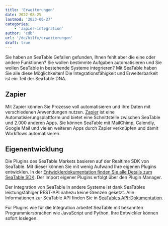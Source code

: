 ```yaml
---
title: 'Erweiterungen'
date: 2022-08-25
lastmod: '2023-06-27'
categories:
    - 'zapier-integration'
author: 'cdb'
url: '/de/hilfe/erweiterungen'
draft: true
---
```


Sie haben an SeaTable Gefallen gefunden, Ihnen fehlt aber die eine oder andere Funktionen? Sie wollen bestimmte Aufgaben automatisieren und Sie wollen SeaTable in bestehende Systeme integrieren? Mit SeaTable haben Sie alle diese Möglichkeiten! Die Integrationsfähigkeit und Erweiterbarkeit ist ein Teil der SeaTable DNA.

## Zapier

Mit Zapier können Sie Prozesse voll automatisieren und Ihre Daten mit verschiedenen Anwendungen nutzen. [Zapier](https://zapier.com/apps/seatable/integrations) ist eine Automatisierungsplattform und bietet eine Schnittstelle zwischen SeaTable und 2.000 anderen Apps. Sie können SeaTable mit MailChimp, Calendly, Google Mail und vielen weiteren Apps durch Zapier verknüpfen und damit Workflows automatisieren.

## Eigenentwicklung

Die Plugins des SeaTable Markets basieren auf der Realtime SDK von SeaTable. Mit dieser können Sie mit wenig Aufwand Ihre eigenen Plugins entwicklen. In der [Entwicklerdokumentation finden Sie alle Details zum SeaTable SDK](https://docs.seatable.io/published/dtable-sdk/home.md/). Der Import eigener Plugins erfolgt über den Plugin Manager.

Der Integration von SeaTable in andere Systeme ist dank SeaTables leistungsfähiger REST-API nahezu keine Grenzen gesetzt. Alle Informationen zur SeaTable API finden Sie in [SeaTables API-Dokumentation](https://docs.seatable.io/published/seatable-api/home.md/).

Für Plugins wie für die Integration arbeitet SeaTable mit bekannten Programmiersprachen wie JavaScript und Python. Ihre Entwickler können sofort loslegen.
